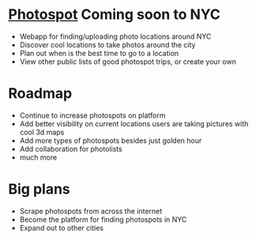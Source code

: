 # [Photospot](https://photospot.nyc) Coming soon to NYC
- Webapp for finding/uploading photo locations around NYC
- Discover cool locations to take photos around the city
- Plan out when is the best time to go to a location
- View other public lists of good photospot trips, or create your own
# Roadmap 
- Continue to increase photospots on platform
- Add better visibility on current locations users are taking pictures with cool 3d maps
- Add more types of photospots besides just golden hour
- Add collaboration for photolists
- much more

# Big plans
- Scrape photospots from across the internet
- Become the platform for finding photospots in NYC
- Expand out to other cities 
